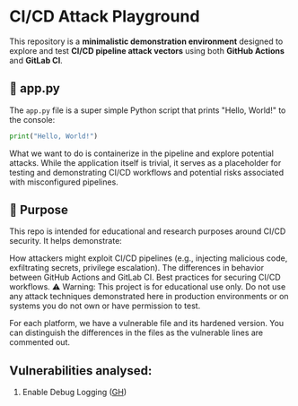 # CI/CD Attack Playground

This repository is a **minimalistic demonstration environment** designed to explore and test **CI/CD pipeline attack vectors** using both **GitHub Actions** and **GitLab CI**.

## 🐍 app.py

The `app.py` file is a super simple Python script that prints "Hello, World!" to the console:

```python
print("Hello, World!")
```

What we want to do is containerize in the pipeline and explore potential attacks.
While the application itself is trivial, it serves as a placeholder for testing and demonstrating CI/CD workflows and potential risks associated with misconfigured pipelines.


## 🎯 Purpose
This repo is intended for educational and research purposes around CI/CD security. It helps demonstrate:

How attackers might exploit CI/CD pipelines (e.g., injecting malicious code, exfiltrating secrets, privilege escalation).
The differences in behavior between GitHub Actions and GitLab CI.
Best practices for securing CI/CD workflows.
⚠️ Warning: This project is for educational use only. Do not use any attack techniques demonstrated here in production environments or on systems you do not own or have permission to test.

For each platform, we have a vulnerable file and its hardened version. You can distinguish the differences in the files as the vulnerable lines are commented out.

## Vulnerabilities analysed:
1. Enable Debug Logging ([GH](https://docs.github.com/en/actions/monitoring-and-troubleshooting-workflows/troubleshooting-workflows/enabling-debug-logging))